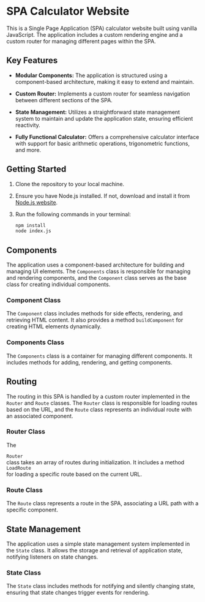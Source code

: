 # SPA Calculator Website

This is a Single Page Application (SPA) calculator website built using vanilla JavaScript. The application includes a custom rendering engine and a custom router for managing different pages within the SPA.

## Key Features

- **Modular Components:** The application is structured using a component-based architecture, making it easy to extend and maintain.

- **Custom Router:** Implements a custom router for seamless navigation between different sections of the SPA.

- **State Management:** Utilizes a straightforward state management system to maintain and update the application state, ensuring efficient reactivity.

- **Fully Functional Calculator:** Offers a comprehensive calculator interface with support for basic arithmetic operations, trigonometric functions, and more.

## Getting Started

1. Clone the repository to your local machine.
2. Ensure you have Node.js installed. If not, download and install it from [Node.js website](https://nodejs.org/).
3. Run the following commands in your terminal:

   ```bash
   npm install
   node index.js

## Components

The application uses a component-based architecture for building and managing UI elements. The `Components` class is responsible for managing and rendering components, and the `Component` class serves as the base class for creating individual components.

### Component Class

The `Component` class includes methods for side effects, rendering, and retrieving HTML content. It also provides a method `buildComponent` for creating HTML elements dynamically.

### Components Class

The `Components` class is a container for managing different components. It includes methods for adding, rendering, and getting components.

## Routing

The routing in this SPA is handled by a custom router implemented in the `Router` and `Route` classes. The `Router` class is responsible for loading routes based on the URL, and the `Route` class represents an individual route with an associated component.

### Router Class

The <div classname="code-tag">`Router`</div> class takes an array of routes during initialization. It includes a method <div classname="code-tag">`LoadRoute`</div> for loading a specific route based on the current URL.

### Route Class

The `Route` class represents a route in the SPA, associating a URL path with a specific component.

## State Management

The application uses a simple state management system implemented in the `State` class. It allows the storage and retrieval of application state, notifying listeners on state changes.

### State Class

The `State` class includes methods for notifying and silently changing state, ensuring that state changes trigger events for rendering.
